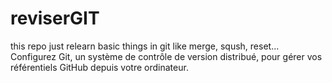 # reviserGIT
this repo just relearn basic things in git like merge, sqush, reset...
Configurez Git, un système de contrôle de version distribué, pour gérer vos référentiels GitHub depuis votre ordinateur.
